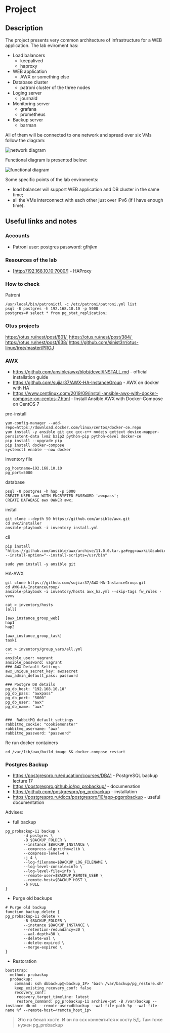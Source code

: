 # Project

## Description

The project presents very common architecture of infrastructure for a WEB application. 
The lab eviroment has:
* Load balancers
  - keepalived
  - haproxy
* WEB application
  - AWX or something else
* Database cluster
  - patroni cluster of the three nodes
* Loging server
  - journald
* Monitoring server
  - grafana
  - prometheus
* Backup server
  - barman

All of them will be connected to one network and spread over six VMs follow the diagram:

![network diagram](diagrams/network_diagram.png)

Functional diagram is presented below:

![functional diagram](diagrams/functional_diagram.png)

Some specific points of the lab enviroments:
- load balancer will support WEB application and DB cluster in the same time;
- all the VMs interconnect with each other just over IPv6 (if I have enough time).


## Useful links and notes

### Accounts

* Patroni
user: postgres
password: gfhjkm

### Resources of the lab

* [http://192.168.10.10:7000/] - HAProxy

### How to check

Patroni
```
/usr/local/bin/patronictl -c /etc/patroni/patroni.yml list
psql -U postgres -h 192.168.10.10 -p 5000
postgres=# select * from pg_stat_replication;
```

### Otus projects

https://otus.ru/nest/post/801/ 
https://otus.ru/nest/post/384/ 
 https://otus.ru/nest/post/638/
https://github.com/sinist3rr/otus-linux/tree/master/PROJ

### AWX

* https://github.com/ansible/awx/blob/devel/INSTALL.md - official installation guide
* https://github.com/sujiar37/AWX-HA-InstanceGroup - AWX on docker with HA
* https://www.centlinux.com/2019/09/install-ansible-awx-with-docker-compose-on-centos-7.html - Install Ansible AWX with Docker-Compose on CentOS 7

pre-install
```
yum-config-manager --add-repo=https://download.docker.com/linux/centos/docker-ce.repo
yum install -y ansible git gcc gcc-c++ nodejs gettext device-mapper-persistent-data lvm2 bzip2 python-pip python-devel docker-ce
pip install --upgrade pip
pip install docker-compose
systemctl enable --now docker
```

inventory file
```
pg_hostname=192.168.10.10
pg_port=5000
```

database
```
psql -U postgres -h hap -p 5000
CREATE USER awx WITH ENCRYPTED PASSWORD 'awxpass';
CREATE DATABASE awx OWNER awx;
```

install
```
git clone --depth 50 https://github.com/ansible/awx.git
cd awx/installer
ansible-playbook -i inventory install.yml
```

cli
```
pip install "https://github.com/ansible/awx/archive/11.0.0.tar.gz#egg=awxkit&subdirectory=awxkit" --install-option="--install-scripts=/usr/bin"
```


```
sudo yum install -y ansible git
```
HA-AWX
```
git clone https://github.com/sujiar37/AWX-HA-InstanceGroup.git
cd AWX-HA-InstanceGroup/
ansible-playbook -i inventory/hosts awx_ha.yml --skip-tags fw_rules -vvvv
```
```
cat > inventory/hosts
[all]

[awx_instance_group_web]
hap1
hap2

[awx_instance_group_task]
task1

```
```
cat > inventory/group_vars/all.yml
---
ansible_user: vagrant
ansible_password: vagrant
### AWX Default Settings
awx_unique_secret_key: awxsecret
awx_admin_default_pass: password

### Postgre DB details
pg_db_host: "192.168.10.10"
pg_db_pass: "awxpass"
pg_db_port: "5000"
pg_db_user: "awx"
pg_db_name: "awx"


###  RabbitMQ default settings
rabbitmq_cookie: "cookiemonster"
rabbitmq_username: "awx"
rabbitmq_password: "password"
```
Re run docker containers
```
cd /var/lib/awx/build_image && docker-compose restart
```

### Postgres Backup

* https://postgrespro.ru/education/courses/DBA1 - PostgreSQL backup lecture 17
* https://postgrespro.github.io/pg_probackup/ - documenation
* https://github.com/postgrespro/pg_probackup - installation
* https://postgrespro.ru/docs/postgrespro/10/app-pgprobackup - useful documentation

Advises:
* full backup
```
pg_probackup-11 backup \
        -d postgres \
        -B $BACKUP_FOLDER \
        --instance $BACKUP_INSTANCE \
        --compress-algorithm=zlib \
        --compress-level=4 \
        -j 4 \
        --log-filename=$BACKUP_LOG_FILENAME \
        --log-level-console=info \
        --log-level-file=info \
        --remote-user=$BACKUP_REMOTE_USER \
        --remote-host=$BACKUP_HOST \
        -b FULL
}
```
* Purge old backups
```
# Purge old backup
function backup_delete {
pg_probackup-11 delete \
        -B $BACKUP_FOLDER \
        --instance $BACKUP_INSTANCE \
        --retention-redundancy=30 \
        --wal-depth=30 \
        --delete-wal \
        --delete-expired \
        --merge-expired \
}
```
* Restoration
```
bootstrap:
  method: probackup
  probackup:
    command: ssh dbbackup@<backup_IP> 'bash /var/backup/pg_restore.sh'
    keep_existing_recovery_conf: false
    recovery_conf:
     recovery_target_timeline: latest
     restore_command: pg_probackup-11 archive-get -B /var/backup --instance db-mt --remote-user=dbbackup --wal-file-path %p --wal-file-name %f --remote-host=<remote_host_ip>
```
> Это на бекап хосте. И он по ссх коннектится к хосту БД. Там тоже нужен pg_probackup
